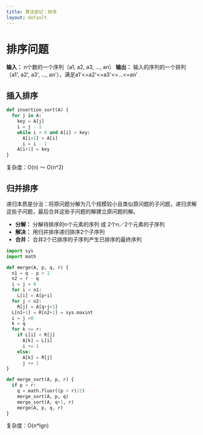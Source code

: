 ```yaml
---
title: 算法拾记：排序
layout: default
---
```


# 排序问题

**输入：**  n个数的一个序列（a1, a2, a3, ..., an）
**输出：**  输入的序列的一个排列（a1', a2', a3', ..., an'），满足a1'<=a2'<=a3'<=...<=an'

## 插入排序

```python
def insertion_sort(A) {
  for j in A:
    key = A[j]
    i = j - 1
    while i > 0 and A[i] > key:
      A[i+1] = A[i]
      i = i - 1
    A[i+1] = key
}
```

复杂度：O(n) ～ O(n^2)

## 归并排序

递归本质是分治：将原问题分解为几个规模较小且类似原问题的子问题，递归求解这些子问题，最后合并这些子问题的解建立原问题的解。

- **分解：**  分解待排序的n个元素的序列 成 2个n／2个元素的子序列
- **解决：**  用归并排序递归排序2个子序列
- **合并：**  合并2个已排序的子序列产生已排序的最终序列

```python
import sys
import math

def merge(A, p, q, r) {
  n1 = q - p + 1
  n2 = r - q
  i = j = 0
  for i < n1:
    L[i] = A[p+i]
  for j < n2:
    R[j] = A[q+j+1]
  L[n1+1] = R[n2+1] = sys.maxint
  i = j =0
  k = q
  for k <= r:
    if L[i] < R[j]
      A[k] = L[i]
      i += 1
    else:
      A[k] = R[j]
      j += 1
}

def merge_sort(A, p, r) {
  if p < r:
    q = math.floor((p + r)/2)
    merge_sort(A, p, q)
    merge_sort(A, q+1, r)
    merge(A, p, q, r)
}
```

复杂度：O(n*lgn)

